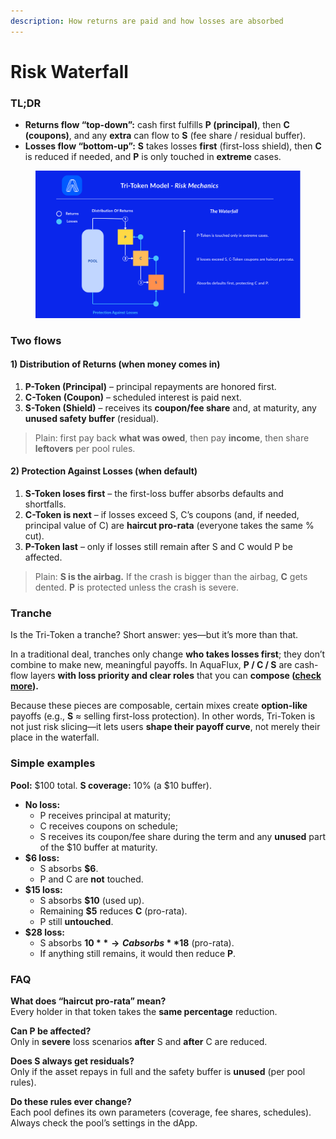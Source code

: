 ```yaml
---
description: How returns are paid and how losses are absorbed
---
```


# Risk Waterfall

### TL;DR

* **Returns flow “top-down”:** cash first fulfills **P (principal)**, then **C (coupons)**, and any **extra** can flow to **S** (fee share / residual buffer).
* **Losses flow “bottom-up”:** **S** takes losses **first** (first-loss shield), then **C** is reduced if needed, and **P** is only touched in **extreme** cases.

<figure><img src="../.gitbook/assets/image.png" alt=""><figcaption></figcaption></figure>

### Two flows

#### 1) Distribution of Returns (when money comes in)

1. **P-Token (Principal)** – principal repayments are honored first.
2. **C-Token (Coupon)** – scheduled interest is paid next.
3. **S-Token (Shield)** – receives its **coupon/fee share** and, at maturity, any **unused safety buffer** (residual).

> Plain: first pay back **what was owed**, then pay **income**, then share **leftovers** per pool rules.

#### 2) Protection Against Losses (when default)

1. **S-Token loses first** – the first-loss buffer absorbs defaults and shortfalls.
2. **C-Token is next** – if losses exceed S, C’s coupons (and, if needed, principal value of C) are **haircut pro-rata** (everyone takes the same % cut).
3. **P-Token last** – only if losses still remain after S and C would P be affected.

> Plain: **S is the airbag.** If the crash is bigger than the airbag, **C** gets dented. **P** is protected unless the crash is severe.

### Tranche

Is the Tri-Token a tranche? Short answer: yes—but it’s more than that.

In a traditional deal, tranches only change **who takes losses first**; they don’t combine to make new, meaningful payoffs. In AquaFlux, **P / C / S** are cash-flow layers **with loss priority and clear roles** that you can **compose (**[**check more**](tri-token-model/#id-3.-composable-lego)**).**&#x20;

Because these pieces are composable, certain mixes create **option-like** payoffs (e.g., **S** ≈ selling first-loss protection). In other words, Tri-Token is not just risk slicing—it lets users **shape their payoff curve**, not merely their place in the waterfall.

### Simple examples

**Pool:** $100 total. **S coverage:** 10% (a $10 buffer).

* **No loss:**
  * P receives principal at maturity;
  * C receives coupons on schedule;
  * S receives its coupon/fee share during the term and any **unused** part of the $10 buffer at maturity.
* **$6 loss:**
  * S absorbs **$6**.
  * P and C are **not** touched.
* **$15 loss:**
  * S absorbs **$10** (used up).
  * Remaining **$5** reduces **C** (pro-rata).
  * P still **untouched**.
* **$28 loss:**
  * S absorbs **$10** → C absorbs **$18** (pro-rata).
  * If anything still remains, it would then reduce **P**.

### FAQ

**What does “haircut pro-rata” mean?**\
Every holder in that token takes the **same percentage** reduction.

**Can P be affected?**\
Only in **severe** loss scenarios **after** S and **after** C are reduced.

**Does S always get residuals?**\
Only if the asset repays in full and the safety buffer is **unused** (per pool rules).

**Do these rules ever change?**\
Each pool defines its own parameters (coverage, fee shares, schedules). Always check the pool’s settings in the dApp.
